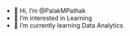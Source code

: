 - 👋 Hi, I’m @PalakMPathak
- 👀 I’m interested in Learning
- 🌱 I’m currently learning Data Analytics

<!---
PalakMPathak/PalakMPathak is a ✨ special ✨ repository because its `README.md` (this file) appears on your GitHub profile.
You can click the Preview link to take a look at your changes.
--->
